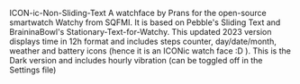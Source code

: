 ICON-ic-Non-Sliding-Text
A watchface by Prans for the open-source smartwatch Watchy from SQFMI. It is based on Pebble's Sliding Text and BraininaBowl's Stationary-Text-for-Watchy. This updated 2023 version displays time in 12h format and includes steps counter, day/date/month, weather and battery icons (hence it is an ICONic watch face :D ).
This is the Dark version and includes hourly vibration (can be toggled off in the Settings file)
